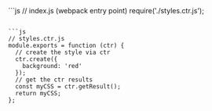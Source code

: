 <div data-size="230"></div>
```js
// index.js (webpack entry point)
require('./styles.ctr.js');

```

```js
// styles.ctr.js
module.exports = function (ctr) {
  // create the style via ctr
  ctr.create({
    background: 'red'
  });
  // get the ctr results
  const myCSS = ctr.getResult();
  return myCSS;
};
```
<div class="cf"></div>
